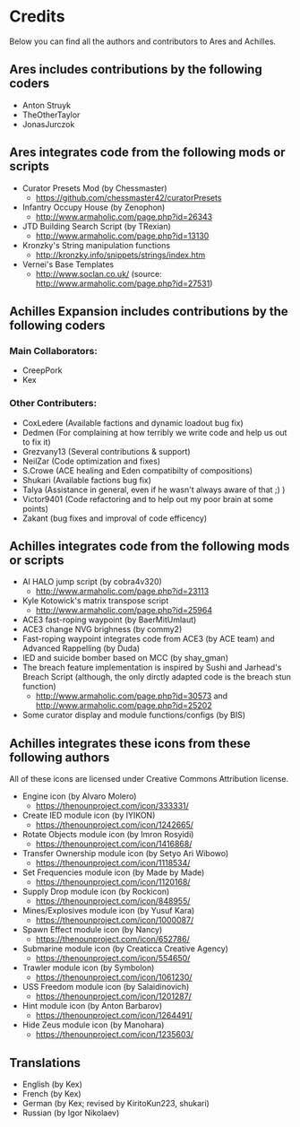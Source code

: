 # Credits
Below you can find all the authors and contributors to Ares and Achilles.

## Ares includes contributions by the following coders
- Anton Struyk
- TheOtherTaylor
- JonasJurczok

## Ares integrates code from the following mods or scripts
- Curator Presets Mod (by Chessmaster)
    - https://github.com/chessmaster42/curatorPresets
- Infantry Occupy House (by Zenophon)
    - http://www.armaholic.com/page.php?id=26343
- JTD Building Search Script (by TRexian)
    - http://www.armaholic.com/page.php?id=13130
- Kronzky's String manipulation functions
    - http://kronzky.info/snippets/strings/index.htm
- Vernei's Base Templates
    - http://www.soclan.co.uk/ (source: http://www.armaholic.com/page.php?id=27531)

## Achilles Expansion includes contributions by the following coders
### Main Collaborators:
- CreepPork
- Kex

### Other Contributers:
- CoxLedere (Available factions and dynamic loadout bug fix)
- Dedmen (For complaining at how terribly we write code and help us out to fix it)
- Grezvany13 (Several contributions & support)
- NeilZar (Code optimization and fixes)
- S.Crowe (ACE healing and Eden compatibilty of compositions)
- Shukari (Available factions bug fix)
- Talya (Assistance in general, even if he wasn't always aware of that ;) )
- Victor9401 (Code refactoring and to help out my poor brain at some points)
- Zakant (bug fixes and improval of code efficency)

## Achilles integrates code from the following mods or scripts
- AI HALO jump script (by cobra4v320)
    - http://www.armaholic.com/page.php?id=23113
- Kyle Kotowick's matrix transpose script
    - http://www.armaholic.com/page.php?id=25964
- ACE3 fast-roping waypoint (by BaerMitUmlaut)
- ACE3 change NVG brighness (by commy2)
- Fast-roping waypoint integrates code from ACE3 (by ACE team) and Advanced Rappelling (by Duda)
- IED and suicide bomber based on MCC (by shay_gman)
- The breach feature implementation is inspired by Sushi and Jarhead's Breach Script (although, the only dirctly adapted code is the breach stun function)
    - http://www.armaholic.com/page.php?id=30573 and http://www.armaholic.com/page.php?id=25202
- Some curator display and module functions/configs (by BIS)

## Achilles integrates these icons from these following authors
All of these icons are licensed under Creative Commons Attribution license.
- Engine icon (by Alvaro Molero)
    - https://thenounproject.com/icon/333331/
- Create IED module icon (by IYIKON)
    - https://thenounproject.com/icon/1242665/
- Rotate Objects module icon (by Imron Rosyidi)
    - https://thenounproject.com/icon/1416868/ 
- Transfer Ownership module icon (by Setyo Ari Wibowo)
    - https://thenounproject.com/icon/1118534/
- Set Frequencies module icon (by Made by Made)
    - https://thenounproject.com/icon/1120168/
- Supply Drop module icon (by Rockicon)
    - https://thenounproject.com/icon/848955/
- Mines/Explosives module icon (by Yusuf Kara)
    - https://thenounproject.com/icon/1000087/
- Spawn Effect module icon (by Nancy)
    - https://thenounproject.com/icon/652786/
- Submarine module icon (by Creaticca Creative Agency)
    - https://thenounproject.com/icon/554650/
- Trawler module icon (by Symbolon)
    - https://thenounproject.com/icon/1061230/
- USS Freedom module icon (by Salaidinovich)
    - https://thenounproject.com/icon/1201287/
- Hint module icon (by Anton Barbarov)
    - https://thenounproject.com/icon/1264491/
- Hide Zeus module icon (by Manohara)
    - https://thenounproject.com/icon/1235603/

## Translations
- English (by Kex)
- French (by Kex)
- German (by Kex; revised by KiritoKun223, shukari)
- Russian (by Igor Nikolaev)